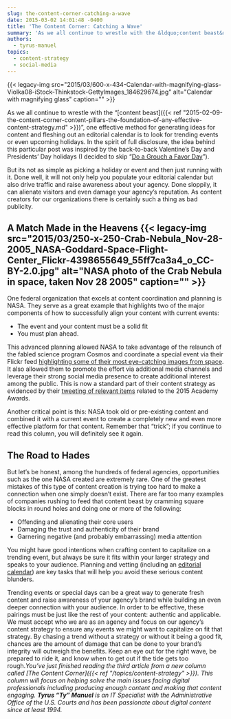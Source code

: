 ```yaml
---
slug: the-content-corner-catching-a-wave
date: 2015-03-02 14:01:48 -0400
title: 'The Content Corner: Catching a Wave'
summary: 'As we all continue to wrestle with the &ldquo;content beast&rdquo;, one effective method for generating ideas for content and fleshing out an editorial calendar is to look for trending events or even upcoming holidays. In the spirit of full disclosure, the idea behind this particular post was inspired by the back-to-back Valentine’s Day and Presidents’'
authors:
  - tyrus-manuel
topics:
  - content-strategy
  - social-media
---
```


{{< legacy-img src="2015/03/600-x-434-Calendar-with-magnifying-glass-Violka08-iStock-Thinkstock-GettyImages_184629674.jpg" alt="Calendar with magnifying glass" caption="" >}} 

As we all continue to wrestle with the “[content beast]({{< ref "2015-02-09-the-content-corner-content-pillars-the-foundation-of-any-effective-content-strategy.md" >}})”, one effective method for generating ideas for content and fleshing out an editorial calendar is to look for trending events or even upcoming holidays. In the spirit of full disclosure, the idea behind this particular post was inspired by the back-to-back Valentine’s Day and Presidents’ Day holidays (I decided to skip “[Do a Grouch a Favor Day](http://www.cute-calendar.com/event/do-a-grouch-a-favor-day/11254-world.html)”).

But its not as simple as picking a holiday or event and then just running with it. Done well, it will not only help you populate your editorial calendar but also drive traffic and raise awareness about your agency. Done sloppily, it can alienate visitors and even damage your agency’s reputation. As content creators for our organizations there is certainly such a thing as bad publicity.

## A Match Made in the Heavens {{< legacy-img src="2015/03/250-x-250-Crab-Nebula\_Nov-28-2005\_NASA-Goddard-Space-Flight-Center\_Flickr-4398655649\_55ff7ca3a4\_o\_CC-BY-2.0.jpg" alt="NASA photo of the Crab Nebula in space, taken Nov 28 2005" caption="" >}} 

One federal organization that excels at content coordination and planning is NASA. They serve as a great example that highlights two of the major components of how to successfully align your content with current events:

  * The event and your content must be a solid fit
  * You must plan ahead.

This advanced planning allowed NASA to take advantage of the relaunch of the fabled science program Cosmos and coordinate a special event via their Flickr feed [highlighting some of their most eye-catching images from space](http://petapixel.com/2014/03/09/nasa-shares-beautiful-gallery-cosmic-imagery-ahead-tonights-cosmos-premier/). It also allowed them to promote the effort via additional media channels and leverage their strong social media presence to create additional interest among the public. This is now a standard part of their content strategy as evidenced by their [tweeting of relevant items](https://twitter.com/nasa/status/569873845999382529) related to the 2015 Academy Awards.

Another critical point is this: NASA took old or pre-existing content and combined it with a current event to create a completely new and even more effective platform for that content. Remember that “trick”; if you continue to read this column, you will definitely see it again.

## The Road to Hades

But let’s be honest, among the hundreds of federal agencies, opportunities such as the one NASA created are extremely rare. One of the greatest mistakes of this type of content creation is trying too hard to make a connection when one simply doesn’t exist. There are far too many examples of companies rushing to feed that content beast by cramming square blocks in round holes and doing one or more of the following:

  * Offending and alienating their core users
  * Damaging the trust and authenticity of their brand
  * Garnering negative (and probably embarrassing) media attention

You might have good intentions when crafting content to capitalize on a trending event, but always be sure it fits within your larger strategy and speaks to your audience. Planning and vetting (including an [editorial calendar](http://contentmarketinginstitute.com/2010/08/content-marketing-editorial-calendar/)) are key tasks that will help you avoid these serious content blunders.

Trending events or special days can be a great way to generate fresh content and raise awareness of your agency’s brand while building an even deeper connection with your audience. In order to be effective, these pairings must be just like the rest of your content: authentic and applicable. We must accept who we are as an agency and focus on our agency’s content strategy to ensure any events we might want to capitalize on fit that strategy. By chasing a trend without a strategy or without it being a good fit, chances are the amount of damage that can be done to your brand’s integrity will outweigh the benefits. Keep an eye out for the right wave, be prepared to ride it, and know when to get out if the tide gets too rough._You’ve just finished reading the third article from a new column called [The Content Corner]({{< ref "/topics/content-strategy" >}}). This column will focus on helping solve the main issues facing digital professionals including producing enough content and making that content engaging._
_**Tyrus “Ty” Manuel** is an IT Specialist with the Administrative Office of the U.S. Courts and has been passionate about digital content since at least 1994._